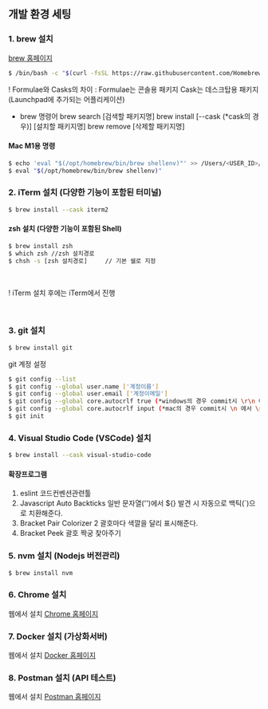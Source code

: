 ## 개발 환경 세팅

### 1. brew 설치
[brew 홈페이지](https://brew.sh)

```bash
$ /bin/bash -c "$(curl -fsSL https://raw.githubusercontent.com/Homebrew/install/HEAD/install.sh)"
```
! Formulae와 Casks의 차이 :
Formulae는 콘솔용 패키지
Cask는 데스크탑용 패키지 (Launchpad에 추가되는 어플리케이션)

* brew 명령어
brew search [검색할 패키지명]
brew install [--cask (*cask의 경우)] [설치할 패키지명]
brew remove [삭제할 패키지명]

#### Mac M1용 명령
```bash
$ echo 'eval "$(/opt/homebrew/bin/brew shellenv)"' >> /Users/<USER_ID>/.zprofile
$ eval "$(/opt/homebrew/bin/brew shellenv)"
```

### 2. iTerm 설치 (다양한 기능이 포함된 터미널)
```bash
$ brew install --cask iterm2
```

#### zsh 설치 (다양한 기능이 포함된 Shell)
```bash
$ brew install zsh
$ which zsh //zsh 설치경로
$ chsh -s [zsh 설치경로]     // 기본 쉘로 지정
```

<br>

! iTerm 설치 후에는 iTerm에서 진행

<br>

### 3. git 설치
```bash
$ brew install git
```

git 계정 설정
```bash
$ git config --list
$ git config --global user.name ['계정이름']
$ git config --global user.email ['계정이메일']
$ git config --global core.autocrlf true (*windows의 경우 commit시 \r\n 에서 \r 제거함)
$ git config --global core.autocrlf input (*mac의 경우 commit시 \n 에서 \n 제거함)
$ git init
```

### 4. Visual Studio Code (VSCode) 설치
```bash
$ brew install --cask visual-studio-code
```

#### 확장프로그램
1. eslint
코드컨벤션관련툴
2. Javascript Auto Backticks
일반 문자열('')에서 ${} 발견 시 자동으로 백틱(`)으로 치환해준다.
3. Bracket Pair Colorizer 2
괄호마다 색깔을 달리 표시해준다.
4. Bracket Peek
괄호 짝궁 찾아주기


### 5. nvm 설치 (Nodejs 버전관리)
```bash
$ brew install nvm
```

### 6. Chrome 설치
웹에서 설치
[Chrome 홈페이지](https://www.google.co.kr/chrome/?brand=IBEF&gclid=Cj0KCQjwhLKUBhDiARIsAMaTLnFUjmx3aa9cs7qI-2tZTrf4UAytCsiupvaRL2E05FD04yDlRLyEjvAaAuoOEALw_wcB&gclsrc=aw.ds)

### 7. Docker 설치 (가상화서버)
웹에서 설치
[Docker 홈페이지](https://www.docker.com/get-started/)

### 8. Postman 설치 (API 테스트)
웹에서 설치
[Postman 홈페이지](https://www.postman.com)